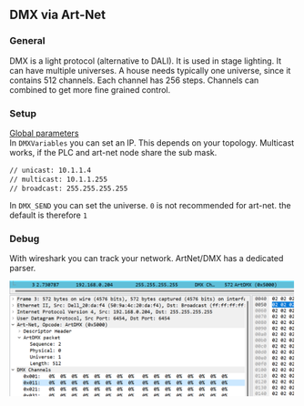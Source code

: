 ## DMX via Art-Net

### **General**

DMX is a light protocol (alternative to DALI). It is used in stage lighting. It can have multiple universes. A house needs typically one universe, since it contains 512 channels. Each channel has 256 steps. Channels can combined to get more fine grained control.

### **Setup**

<ins>Global parameters</ins></br>
In `DMXVariables` you can set an IP. This depends on your topology. Multicast works, if the PLC and art-net node share the sub mask.

    // unicast: 10.1.1.4
    // multicast: 10.1.1.255
    // broadcast: 255.255.255.255

In `DMX_SEND` you can set the universe. `0` is not recommended for art-net. the default is therefore `1`

### **Debug**

With wireshark you can track your network. ArtNet/DMX has a dedicated parser.

<img src="../_img/Wireshark_artnet.png" alt="Wireshark_artnet" width="500"/>
